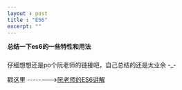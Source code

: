 ```yaml
---
layout : post
title : "ES6"
excerpt: ""
---
```


**总结一下es6的一些特性和用法**

###

仔细想想还是po个阮老师的链接吧，自己总结的还是太业余 -_-

戳这里 -------->[阮老师的ES6讲解](http://es6.ruanyifeng.com/)